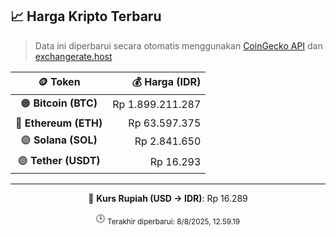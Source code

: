 

<!-- HARGA_KRIPTO -->
## 📈 Harga Kripto Terbaru

> Data ini diperbarui secara otomatis menggunakan [CoinGecko API](https://www.coingecko.com/) dan [exchangerate.host](https://exchangerate.host/)

<div align="center">

| 🪙 Token | 💰 Harga (IDR) |
|:------:|---------------:|
| 🟠 **Bitcoin (BTC)**   | Rp 1.899.211.287 |
| 🔵 **Ethereum (ETH)**  | Rp 63.597.375 |
| 🟣 **Solana (SOL)**    | Rp 2.841.650 |
| 🟢 **Tether (USDT)**   | Rp 16.293 |

---

💱 **Kurs Rupiah (USD → IDR)**: Rp 16.289

🕒 <sub>Terakhir diperbarui: 8/8/2025, 12.59.19</sub>

</div>
<!-- /HARGA_KRIPTO -->